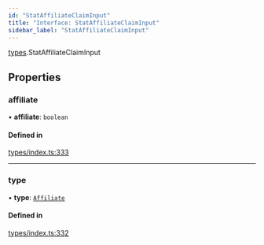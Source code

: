 ```yaml
---
id: "StatAffiliateClaimInput"
title: "Interface: StatAffiliateClaimInput"
sidebar_label: "StatAffiliateClaimInput"
---
```


[types](../../../modules/Types/Types.md).StatAffiliateClaimInput

## Properties

### affiliate

• **affiliate**: `boolean`

#### Defined in

[types/index.ts:333](https://github.com/PolymeshAssociation/polymesh-sdk/blob/daafaa68f/src/types/index.ts#L333)

___

### type

• **type**: [`Affiliate`](../../../enums/Types/ClaimType/ClaimType.md#affiliate)

#### Defined in

[types/index.ts:332](https://github.com/PolymeshAssociation/polymesh-sdk/blob/daafaa68f/src/types/index.ts#L332)
